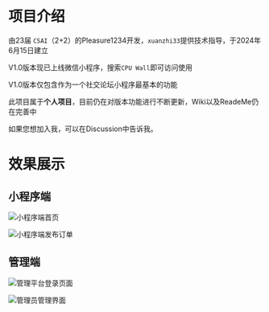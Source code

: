 # 项目介绍

由23届 `CSAI`（2+2）的Pleasure1234开发，`xuanzhi33`提供技术指导，于2024年6月15日建立

V1.0版本现已上线微信小程序，搜索`CPU Wall`即可访问使用

V1.0版本仅包含作为一个社交论坛小程序最基本的功能

此项目属于**个人项目**，目前仍在对版本功能进行不断更新，Wiki以及ReadeMe仍在完善中

如果您想加入我，可以在Discussion中告诉我。

# 效果展示

## 小程序端

![小程序端首页](https://github.com/user-attachments/assets/26226271-e5d5-41cd-86db-7693ec98581a)

![小程序端发布订单](https://github.com/user-attachments/assets/0603ce25-48a6-4672-92a8-5a7a51f0c320)

## 管理端

![管理平台登录页面](https://github.com/user-attachments/assets/5e093f4a-4490-43b6-89ad-54dd0eab8289)

![管理员管理界面](https://github.com/user-attachments/assets/13446b39-4e5f-4cb8-8718-7dbf7fadd7e3)